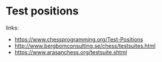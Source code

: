 # Test positions

links:
- https://www.chessprogramming.org/Test-Positions
- http://www.bergbomconsulting.se/chess/testsuites.html
- https://www.arasanchess.org/testsuite.shtml

